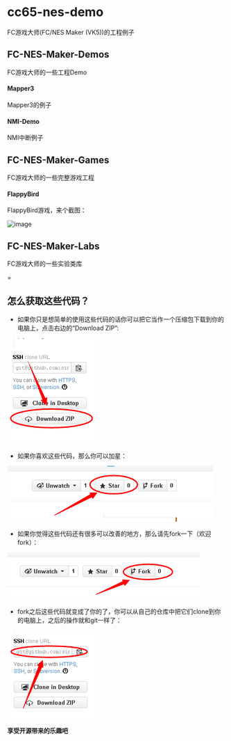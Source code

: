 cc65-nes-demo
=============

FC游戏大师(FC/NES Maker (VK5))的工程例子

## FC-NES-Maker-Demos

FC游戏大师的一些工程Demo

#### Mapper3

Mapper3的例子

#### NMI-Demo

NMI中断例子

## FC-NES-Maker-Games

FC游戏大师的一些完整游戏工程

#### FlappyBird

FlappyBird游戏，来个截图：

![image](https://raw.githubusercontent.com/sintrb/cc65-nes-demo/master/ScreenShots/flappybird1.1.png)


## FC-NES-Maker-Labs

FC游戏大师的一些实验类库



=

## 怎么获取这些代码？

* 如果你只是想简单的使用这些代码的话你可以把它当作一个压缩包下载到你的电脑上，点击右边的“Download ZIP”:

![image](https://raw.githubusercontent.com/sintrb/forgithub/master/img/screenshots/githubdownloadzip.png)


* 如果你喜欢这些代码，那么你可以加星：

![image](https://raw.githubusercontent.com/sintrb/forgithub/master/img/screenshots/githubstart.png)

* 如果你觉得这些代码还有很多可以改善的地方，那么请先fork一下（欢迎fork）：

![image](https://raw.githubusercontent.com/sintrb/forgithub/master/img/screenshots/githubfork.png)

* fork之后这些代码就变成了你的了，你可以从自己的仓库中把它们clone到你的电脑上，之后的操作就和git一样了：

![image](https://raw.githubusercontent.com/sintrb/forgithub/master/img/screenshots/githubsshclone.png)

**享受开源带来的乐趣吧**

